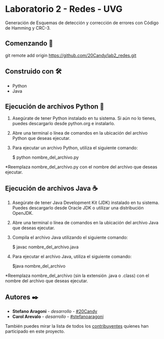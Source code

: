 # Laboratorio 2 - Redes - UVG

Generación de Esquemas de detección y corrección de errores con Código de Hamming y CRC-3.


## Comenzando 🚀

git remote add origin https://github.com/20Candy/lab2_redes.git


## Construido con 🛠️
- Python
- Java

## Ejecución de archivos Python 🐍
1. Asegúrate de tener Python instalado en tu sistema. Si aún no lo tienes, puedes descargarlo desde python.org e instalarlo.

2. Abre una terminal o línea de comandos en la ubicación del archivo Python que deseas ejecutar.

3. Para ejecutar un archivo Python, utiliza el siguiente comando:

   $ python nombre_del_archivo.py

*Reemplaza nombre_del_archivo.py con el nombre del archivo que deseas ejecutar.

## Ejecución de archivos Java ☕️
1. Asegúrate de tener Java Development Kit (JDK) instalado en tu sistema. Puedes descargarlo desde Oracle JDK o utilizar una distribución OpenJDK.

2. Abre una terminal o línea de comandos en la ubicación del archivo Java que deseas ejecutar.

3. Compila el archivo Java utilizando el siguiente comando:

   $ javac nombre_del_archivo.java

4. Para ejecutar el archivo Java, utiliza el siguiente comando:

   $java nombre_del_archivo

*Reemplaza nombre_del_archivo (sin la extensión .java o .class) con el nombre del archivo que deseas ejecutar.



## Autores ✒️

* **Stefano Aragoni** - *desarrollo* - [#20Candy](https://github.com/20Candy)
* **Carol Arevalo** - *desarrollo* - [#stefanoaragoni](https://github.com/stefanoaragoni)

También puedes mirar la lista de todos los [contribuyentes](https://github.com/20Candy/lab2_redes/graphs/contributors) quíenes han participado en este proyecto. 

